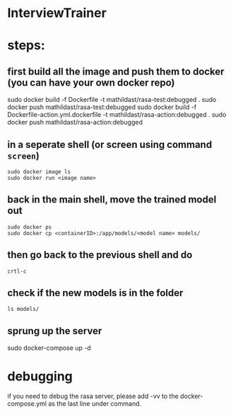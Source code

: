 # InterviewTrainer


# steps:

## first build all the image and push them to docker (you can have your own docker repo)

sudo docker build -f Dockerfile -t mathildast/rasa-test:debugged  .
sudo docker push mathildast/rasa-test:debugged
sudo docker build -f Dockerfile-action.yml.dockerfile -t mathildast/rasa-action:debugged  .
sudo docker push mathildast/rasa-action:debugged

## in a seperate shell (or screen using command `screen`)
```
sudo docker image ls
sudo docker run <image name>

```
## back in the main shell, move the trained model out
```
sudo docker ps
sudo docker cp <containerID>:/app/models/<model name> models/
```

## then go back to the previous shell and do 
```
crtl-c
```

## check if the new models is in the folder
```
ls models/
```

## sprung up the server
sudo docker-compose up -d


# debugging
if you need to debug the rasa server, please add -vv to the docker-compose.yml as the last line under command. 